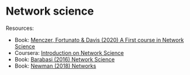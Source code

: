 # Network science

Resources:
- Book: [Menczer, Fortunato & Davis (2020) A First course in Network Science](https://cambridgeuniversitypress.github.io/FirstCourseNetworkScience/)
- Coursera: [Introduction on Network Science](https://www.coursera.org/lecture/networkdynamics/2-2-introduction-to-network-science-VOUwR)
- Book: [Barabasi (2016) Network Science](https://barabasi.com/book/network-science)
- Book: [Newman (2018) Networks](https://global.oup.com/academic/product/networks-9780198805090?cc=nl&lang=en&)
